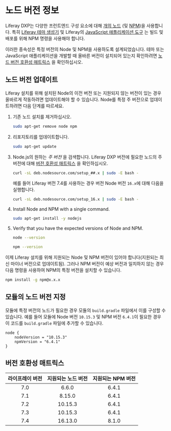 # 노드 버전 정보

Liferay DXP는 다양한 프런트엔드 구성 요소에 대해 [개의 노드](https://nodejs.org/en/) (및 [NPM](https://www.npmjs.com/))을 사용합니다. 특히 [Liferay 테마 생성기](../../../site-building/site-appearance/themes/theme-development/getting-started/setting-up-an-environment-and-creating-a-theme.md) 및 Liferay의 [JavaScript 애플리케이션 도구](../../developing-a-javascript-application.md) 는 빌드 및 배포를 위해 NPM 명령을 사용해야 합니다.

이러한 종속성은 특정 버전의 Node 및 NPM을 사용하도록 설계되었습니다. 테마 또는 JavaScript 애플리케이션을 개발할 때 올바른 버전이 설치되어 있는지 확인하려면 [노드 버전 호환성 매트릭스](#version-compatibility-matrix) 을 확인하십시오.

## 노드 버전 업데이트

Liferay 설치를 위해 설치된 Node의 이전 버전 또는 지원되지 않는 버전이 있는 경우 올바르게 작동하려면 업데이트해야 할 수 있습니다. Node를 특정 주 버전으로 업데이트하려면 다음 단계를 따르세요.

1. 기존 노드 설치를 제거하십시오.

    ```bash
    sudo apt-get remove node npm
    ```

1. 리포지토리를 업데이트합니다.

    ```bash
    sudo apt-get update
    ```

1. Node.js의 원하는 *주 버전* 을 검색합니다. Liferay DXP 버전에 필요한 노드의 주 버전에 대해 [버전 호환성 매트릭스](#version-compatibility-matrix) 을 확인하십시오.

    ```bash
    curl -sL deb.nodesource.com/setup_##.x | sudo -E bash -
    ```

    예를 들어 Liferay 버전 7.4를 사용하는 경우 버전 Node 버전 `16.x`에 대해 다음을 실행합니다.

    ```bash
    curl -sL deb.nodesource.com/setup_16.x | sudo -E bash -
    ````

1. Install Node and NPM with a single command.

    ```bash
    sudo apt-get install -y nodejs
    ````

1. Verify that you have the expected versions of Node and NPM.

    ```bash
    node --version
    ```

    ```bash
    npm --version
    ```

이제 Liferay 설치를 위해 지원되는 Node 및 NPM 버전이 있어야 합니다(지원되는 최신 마이너 버전으로 업데이트됨). 그러나 NPM 버전이 예상 버전과 일치하지 않는 경우 다음 명령을 사용하여 NPM의 특정 버전을 설치할 수 있습니다.

```bash
npm install -g npm@x.x.x
```

## 모듈의 노드 버전 지정

모듈에 특정 버전의 노드가 필요한 경우 모듈의 `build.gradle` 파일에서 이를 구성할 수 있습니다. 예를 들어 모듈에 Node 버전 `10.15.3` 및 NPM 버전 `6.4.1`이 필요한 경우 이 코드를 `build.gradle` 파일에 추가할 수 있습니다.

```
node {
    nodeVersion = "10.15.3"
    npmVersion = "6.4.1"
}
```

## 버전 호환성 매트릭스

| **라이프레이 버전** | **지원되는 노드 버전** | **지원되는 NPM 버전** |
|:------------:|:--------------:|:---------------:|
|     7.0      |     6.6.0      |      6.4.1      |
|     7.1      |     8.15.0     |      6.4.1      |
|     7.2      |    10.15.3     |      6.4.1      |
|     7.3      |    10.15.3     |      6.4.1      |
|     7.4      |    16.13.0     |      8.1.0      |
